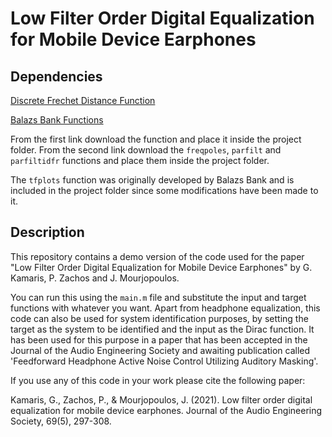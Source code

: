 # Low Filter Order Digital Equalization for Mobile Device Earphones

## Dependencies

[Discrete Frechet Distance Function](https://www.mathworks.com/matlabcentral/fileexchange/31922-discrete-frechet-distance)

[Balazs Bank Functions](https://home.mit.bme.hu/~bank/parfilt/#matlabcode)

From the first link download the function and place it inside the project folder.
From the second link download the `freqpoles`, `parfilt` and `parfiltidfr` functions and place them inside the project folder.

The `tfplots` function was originally developed by Balazs Bank and is included in the project folder since some modifications have been made to it.

## Description

This repository contains a demo version of the code used for the paper "Low Filter Order Digital Equalization for Mobile Device Earphones" by G. Kamaris, P. Zachos and J. Mourjopoulos.

You can run this using the `main.m` file and substitute the input and target functions with whatever you want. Apart from headphone equalization, this code can also be used for system identification purposes, by setting the target as the system to be identified and the input as the Dirac function. It has been used for this purpose in a paper that has been accepted in the Journal of the Audio Engineering Society and awaiting publication called 'Feedforward Headphone Active Noise Control Utilizing Auditory Masking'.

If you use any of this code in your work please cite the following paper:

Kamaris, G., Zachos, P., & Mourjopoulos, J. (2021). Low filter order digital equalization for mobile device earphones. Journal of the Audio Engineering Society, 69(5), 297-308.
